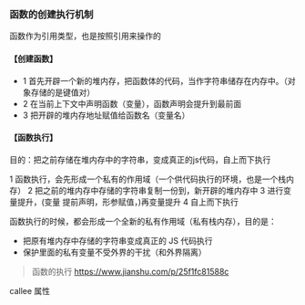 ### 函数的创建执行机制

函数作为引用类型，也是按照引用来操作的

#### 【创建函数】

- 1 首先开辟一个新的堆内存，把函数体的代码，当作字符串储存在内存中。（对象存储的是键值对）
- 2 在当前上下文中声明函数（变量），函数声明会提升到最前面
- 3 把开辟的堆内存地址赋值给函数名（变量名）

#### 【函数执行】
目的：把之前存储在堆内存中的字符串，变成真正的js代码，自上而下执行

1 函数执行，会先形成一个私有的作用域（一个供代码执行的环境，也是一个栈内存）
2 把之前的堆内存中存储的字符串复制一份到，新开辟的堆内存中
3 进行变量提升，(变量 提前声明，形参赋值，)再变量提升
4 自上而下执行 

函数执行的时候，都会形成一个全新的私有作用域（私有栈内存），目的是：
- 把原有堆内存中存储的字符串变成真正的 JS 代码执行
- 保护里面的私有变量不受外界的干扰（和外界隔离）

> 函数的执行 https://www.jianshu.com/p/25f1fc81588c

callee 属性